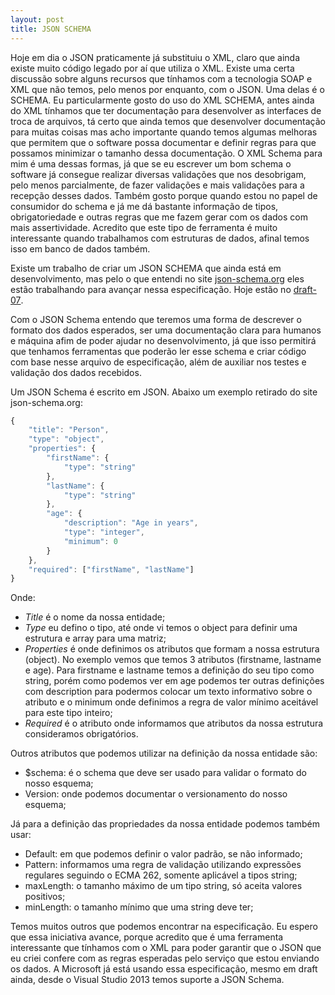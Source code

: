 ```yaml
---
layout: post
title: JSON SCHEMA
---
```


Hoje em dia o JSON praticamente já substituiu o XML, claro que ainda existe muito código legado por aí que utiliza o XML. Existe uma certa discussão sobre alguns recursos que tínhamos com a tecnologia SOAP e XML que não temos, pelo menos por enquanto, com o JSON. Uma delas é o SCHEMA. Eu particularmente gosto do uso do XML SCHEMA, antes ainda do XML tínhamos que ter documentação para desenvolver as interfaces de troca de arquivos, tá certo que ainda temos que desenvolver documentação para muitas coisas mas acho importante quando temos algumas melhoras que permitem que o software possa documentar e definir regras para que possamos minimizar o tamanho dessa documentação. O XML Schema para mim é uma dessas formas, já que se eu escrever um bom schema o software já consegue realizar diversas validações que nos desobrigam, pelo menos parcialmente, de fazer validações e mais validações para a recepção desses dados. Também gosto porque quando estou no papel de consumidor do schema e já me dá bastante informação de tipos, obrigatoriedade e outras regras que me fazem gerar com os dados com mais assertividade. Acredito que este tipo de ferramenta é muito interessante quando trabalhamos com estruturas de dados, afinal temos isso em banco de dados também. 

Existe um trabalho de criar um JSON SCHEMA que ainda está em desenvolvimento, mas pelo o que entendi no site [json-schema.org](http://json-schema.org/)  eles estão trabalhando para avançar nessa especificação. Hoje estão no [draft-07](http://json-schema.org/specification.html).

Com o JSON Schema entendo que teremos uma forma de descrever o formato dos dados esperados, ser uma documentação clara para humanos e máquina afim de poder ajudar no desenvolvimento, já que isso permitirá que tenhamos ferramentas que poderão ler esse schema e criar código com base nesse arquivo de especificação, além de auxiliar nos testes e validação dos dados recebidos.

Um JSON Schema é escrito em JSON. Abaixo um exemplo retirado do site json-schema.org:
```javascript
{
    "title": "Person",
    "type": "object",
    "properties": {
        "firstName": {
            "type": "string"
        },
        "lastName": {
            "type": "string"
        },
        "age": {
            "description": "Age in years",
            "type": "integer",
            "minimum": 0
        }
    },
    "required": ["firstName", "lastName"]
}
```
Onde:
+ _Title_ é o nome da nossa entidade;
+ _Type_ eu defino o tipo, até onde vi temos o object para definir uma estrutura e array para uma matriz;
+ _Properties_ é onde definimos os atributos que formam a nossa estrutura (object). No exemplo vemos que temos 3 atributos (firstname, lastname e age). Para firstname e lastname temos a definição do seu tipo como string, porém como podemos ver em age podemos ter outras definições com description para podermos colocar um texto informativo sobre o atributo e o minimum onde definimos a regra de valor mínimo aceitável para este tipo inteiro;
+ _Required_ é o atributo onde informamos que atributos da nossa estrutura consideramos obrigatórios.
        
Outros atributos que podemos utilizar na definição da nossa entidade são:
+ $schema: é o schema que deve ser usado para validar o formato do nosso esquema;
+ Version: onde podemos documentar o versionamento do nosso esquema;

Já para a definição das propriedades da nossa entidade podemos também usar:
+ Default: em que podemos definir o valor padrão, se não informado;
+ Pattern: informamos uma regra de validação utilizando expressões regulares seguindo o ECMA 262, somente aplicável a tipos string;
+ maxLength: o tamanho máximo de um tipo string, só aceita valores positivos;
+ minLength: o tamanho mínimo que uma string deve ter;

Temos muitos outros que podemos encontrar na especificação.
Eu espero que essa iniciativa avance, porque acredito que é uma ferramenta interessante que tínhamos com o XML para poder garantir que o JSON que eu criei confere com as regras esperadas pelo serviço que estou enviando os dados. 
A Microsoft já está usando essa especificação, mesmo em draft ainda, desde o Visual Studio 2013 temos suporte a JSON Schema.
